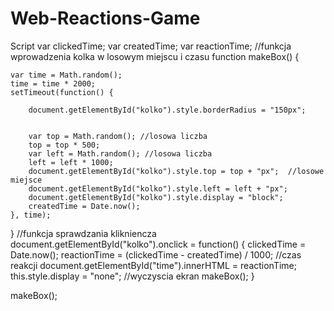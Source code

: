 # Web-Reactions-Game


Script 
var clickedTime;
var createdTime;
var reactionTime;
//funkcja wprowadzenia kolka w losowym miejscu i czasu
function makeBox() {

    var time = Math.random();
    time = time * 2000;
    setTimeout(function() {

        document.getElementById("kolko").style.borderRadius = "150px";


        var top = Math.random(); //losowa liczba
        top = top * 500;
        var left = Math.random(); //losowa liczba
        left = left * 1000;
        document.getElementById("kolko").style.top = top + "px";  //losowe miejsce
        document.getElementById("kolko").style.left = left + "px";
        document.getElementById("kolko").style.display = "block";
        createdTime = Date.now();
    }, time);
}
//funkcja sprawdzania klikniencza
document.getElementById("kolko").onclick = function() {
    clickedTime = Date.now();
    reactionTime = (clickedTime - createdTime) / 1000; //czas reakcji
    document.getElementById("time").innerHTML = reactionTime;
    this.style.display = "none"; //wyczyscia ekran
    makeBox();
}

makeBox();
